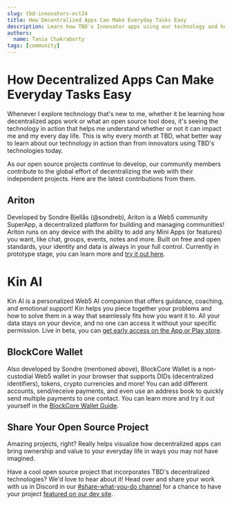 ```yaml
---
slug: tbd-innovators-oct24
title: How Decentralized Apps Can Make Everyday Tasks Easy
description: Learn how TBD's Innovator apps using our technology and how they can impact you from today!
authors:
  name: Tania Chakraborty
tags: [community]
---
```


<head>
  <meta property="og:title" content="How Decentralized Apps Can Make Everyday Tasks Easy" />
  <meta property="og:type" content="website" />
  <meta property="og:url" content='https://developer.tbd.website/blog/2024-10-29-tbd-innovators-1024' />
  <meta name="og:description" content="Learn how TBD's Innovator apps using our technology and how they can impact you from today!" />
  <meta property="og:image" content="https://developer.tbd.website/assets/images/blog-tbd-innovators-1024.png" /> 

  <meta name="twitter:card" content="summary_large_image" />
  <meta property="twitter:domain" content="developer.tbd.website" />
  <meta name="twitter:site" content="@tbdevs" />
  <meta name="twitter:title" content="How Decentralized Apps Can Make Everyday Tasks Easy" />
  <meta property="twitter:url" content='https://developer.tbd.website/blog/2024-10-29-tbd-innovators-1024' /> 
  <meta name="twitter:description" content="Learn how TBD's Innovator apps using our technology and how they can impact you from today!" />
  <meta name="twitter:image" content="https://developer.tbd.website/assets/images/blog-tbd-innovators-1024.png" />

  <link rel="apple-touch-icon" href="https://developer.tbd.website/img/tbd-fav-icon-main.png" />
</head>

# How Decentralized Apps Can Make Everyday Tasks Easy

Whenever I explore technology that's new to me, whether it be learning how decentralized apps work or what an open source tool does, it's seeing the technology in action that helps me understand whether or not it can impact me and my every day life. This is why every month at TBD, what better way to learn about our technology in action than from innovators using TBD's technologies today.

<!--truncate-->

As our open source projects continue to develop, our community members contribute to the global effort of decentralizing the web with their independent projects. Here are the latest contributions from them.

## Ariton

Developed by Sondre Bjellås (@sondreb), Ariton is a Web5 community SuperApp, a decentralized platform for building and managing communities! Ariton runs on any device with the ability to add any Mini Apps (or features) you want, like chat, groups, events, notes and more. Built on free and open standards, your identity and data is always in your full control. Currently in prototype stage, you can learn more and [try it out here](https://ariton.app/#learn).

# Kin AI

Kin AI is a personalized Web5 AI companion that offers guidance, coaching, and emotional support! Kin helps you piece together your problems and how to solve them in a way that seamlessly fits how you want it to. All your data stays on your device, and no one can access it without your specific permission. Live in beta, you can [get early access on the App or Play store](https://mykin.ai/#your-life-with-kin).

## BlockCore Wallet

Also developed by Sondre (mentioned above), BlockCore Wallet is a non-custodial Web5 wallet in your browser that supports DIDs (decentralized identifiers), tokens, crypto currencies and more! You can add different accounts, send/receive payments, and even use an address book to quickly send multiple payments to one contact. You can learn more and try it out yourself in the [BlockCore Wallet Guide](https://www.blockcore.net/wallet/guide).

## Share Your Open Source Project

Amazing projects, right? Really helps visualize how decentralized apps can bring ownership and value to your everyday life in ways you may not have imagined. 

Have a cool open source project that incorporates TBD's decentralized technologies? We'd love to hear about it! Head over and share your work with us in Discord in our [#share-what-you-do channel](https://discord.com/channels/937858703112155166/1098207585661878402) for a chance to have your project [featured on our dev site](https://developer.tbd.website/community).